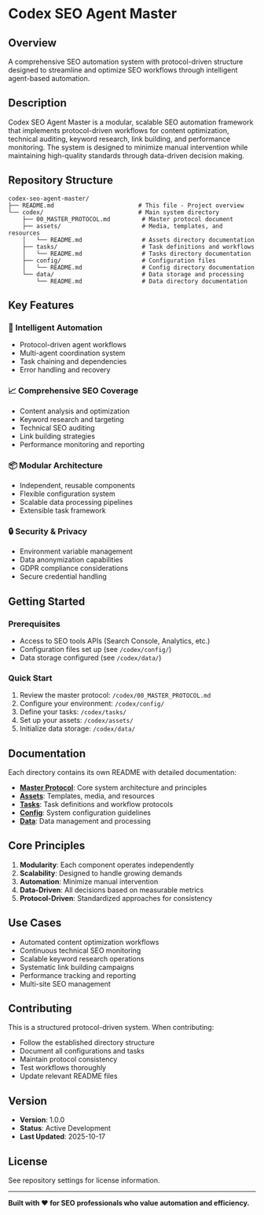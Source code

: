 # Codex SEO Agent Master

## Overview
A comprehensive SEO automation system with protocol-driven structure designed to streamline and optimize SEO workflows through intelligent agent-based automation.

## Description
Codex SEO Agent Master is a modular, scalable SEO automation framework that implements protocol-driven workflows for content optimization, technical auditing, keyword research, link building, and performance monitoring. The system is designed to minimize manual intervention while maintaining high-quality standards through data-driven decision making.

## Repository Structure

```
codex-seo-agent-master/
├── README.md                        # This file - Project overview
└── codex/                           # Main system directory
    ├── 00_MASTER_PROTOCOL.md         # Master protocol document
    ├── assets/                       # Media, templates, and resources
    │   └── README.md                 # Assets directory documentation
    ├── tasks/                        # Task definitions and workflows
    │   └── README.md                 # Tasks directory documentation
    ├── config/                       # Configuration files
    │   └── README.md                 # Config directory documentation
    └── data/                         # Data storage and processing
        └── README.md                 # Data directory documentation
```

## Key Features

### 🤖 Intelligent Automation
- Protocol-driven agent workflows
- Multi-agent coordination system
- Task chaining and dependencies
- Error handling and recovery

### 📈 Comprehensive SEO Coverage
- Content analysis and optimization
- Keyword research and targeting
- Technical SEO auditing
- Link building strategies
- Performance monitoring and reporting

### 📦 Modular Architecture
- Independent, reusable components
- Flexible configuration system
- Scalable data processing pipelines
- Extensible task framework

### 🔒 Security & Privacy
- Environment variable management
- Data anonymization capabilities
- GDPR compliance considerations
- Secure credential handling

## Getting Started

### Prerequisites
- Access to SEO tools APIs (Search Console, Analytics, etc.)
- Configuration files set up (see `/codex/config/`)
- Data storage configured (see `/codex/data/`)

### Quick Start
1. Review the master protocol: `/codex/00_MASTER_PROTOCOL.md`
2. Configure your environment: `/codex/config/`
3. Define your tasks: `/codex/tasks/`
4. Set up your assets: `/codex/assets/`
5. Initialize data storage: `/codex/data/`

## Documentation

Each directory contains its own README with detailed documentation:

- **[Master Protocol](/codex/00_MASTER_PROTOCOL.md)**: Core system architecture and principles
- **[Assets](/codex/assets/)**: Templates, media, and resources
- **[Tasks](/codex/tasks/)**: Task definitions and workflow protocols
- **[Config](/codex/config/)**: System configuration guidelines
- **[Data](/codex/data/)**: Data management and processing

## Core Principles

1. **Modularity**: Each component operates independently
2. **Scalability**: Designed to handle growing demands
3. **Automation**: Minimize manual intervention
4. **Data-Driven**: All decisions based on measurable metrics
5. **Protocol-Driven**: Standardized approaches for consistency

## Use Cases

- Automated content optimization workflows
- Continuous technical SEO monitoring
- Scalable keyword research operations
- Systematic link building campaigns
- Performance tracking and reporting
- Multi-site SEO management

## Contributing

This is a structured protocol-driven system. When contributing:
- Follow the established directory structure
- Document all configurations and tasks
- Maintain protocol consistency
- Test workflows thoroughly
- Update relevant README files

## Version
- **Version**: 1.0.0
- **Status**: Active Development
- **Last Updated**: 2025-10-17

## License

See repository settings for license information.

---

**Built with ❤️ for SEO professionals who value automation and efficiency.**

